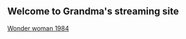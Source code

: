 ## Welcome to Grandma's streaming site

[Wonder woman 1984](https://mat-mo.github.io/shooroo/video/wonder_woman_1984.html)

